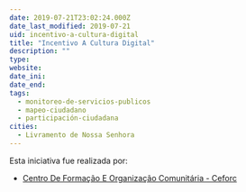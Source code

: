 ```yaml
---
date: 2019-07-21T23:02:24.000Z
date_last_modified: 2019-07-21
uid: incentivo-a-cultura-digital
title: "Incentivo A Cultura Digital"
description: ""
type: 
website: 
date_ini: 
date_end: 
tags:
  - monitoreo-de-servicios-publicos
  - mapeo-ciudadano
  - participación-ciudadana
cities: 
  - Livramento de Nossa Senhora
---
```


Esta iniciativa fue realizada por:

- [Centro De Formação E Organização Comunitária - Ceforc](/i/centro-de-formacão-e-organizacão-comunitaria-ceforc.html)

